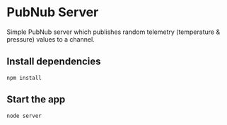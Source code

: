 # PubNub Server

Simple PubNub server which publishes random telemetry (temperature & pressure) values to a channel.

## Install dependencies

`npm install`

## Start the app

`node server`
